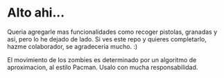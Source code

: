 # Alto ahi... 
Queria agregarle mas funcionalidades como recoger pistolas, granadas y asi, pero lo he dejado de lado. Si ves este repo y quieres completarlo, hazme colaborador, se agradeceria mucho. :)

El movimiento de los zombies es determinado por un algoritmo de aproximacion, al estilo Pacman. Usalo con mucha responsabilidad.
